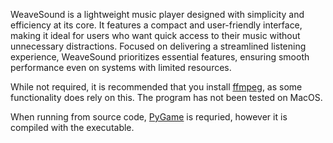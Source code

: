 WeaveSound is a lightweight music player designed with simplicity and efficiency at its core. It features a compact and
user-friendly interface, making it ideal for users who want quick access to their music without unnecessary distractions.
Focused on delivering a streamlined listening experience, WeaveSound prioritizes essential features, ensuring smooth
performance even on systems with limited resources.

While not required, it is recommended that you install [ffmpeg](https://ffmpeg.org), as some functionality does rely on this. The program has not been tested on MacOS.

When running from source code, [PyGame](https://pypi.org/project/pygame) is requried, however it is compiled with the executable.
